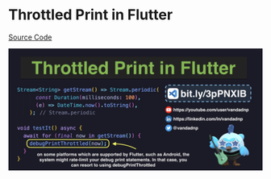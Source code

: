 # Throttled Print in Flutter

[Source Code](throttled-print-in-flutter.dart)

![](throttled-print-in-flutter.jpg)
